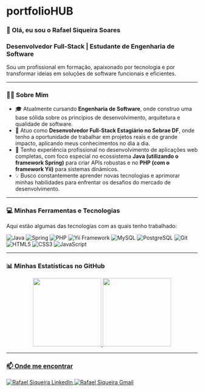 # portfolioHUB
### 👋 Olá, eu sou o Rafael Siqueira Soares

### Desenvolvedor Full-Stack | Estudante de Engenharia de Software

Sou um profissional em formação, apaixonado por tecnologia e por transformar ideias em soluções de software funcionais e eficientes.

---

### 👨‍💻 Sobre Mim

-   🎓 Atualmente cursando **Engenharia de Software**, onde construo uma base sólida sobre os princípios de desenvolvimento, arquitetura e qualidade de software.
-   🏢 Atuo como **Desenvolvedor Full-Stack Estagiário no Sebrae DF**, onde tenho a oportunidade de trabalhar em projetos reais e de grande impacto, aplicando meus conhecimentos no dia a dia.
-   🚀 Tenho experiência profissional no desenvolvimento de aplicações web completas, com foco especial no ecossistema **Java (utilizando o framework Spring)** para criar APIs robustas e no **PHP (com o framework Yii)** para sistemas dinâmicos.
-   💡 Busco constantemente aprender novas tecnologias e aprimorar minhas habilidades para enfrentar os desafios do mercado de desenvolvimento.

---

### 💻 Minhas Ferramentas e Tecnologias

Aqui estão algumas das tecnologias com as quais tenho trabalhado:

![Java](https://img.shields.io/badge/Java-ED8B00?style=for-the-badge&logo=openjdk&logoColor=white)
![Spring](https://img.shields.io/badge/Spring-6DB33F?style=for-the-badge&logo=spring&logoColor=white)
![PHP](https://img.shields.io/badge/PHP-777BB4?style=for-the-badge&logo=php&logoColor=white)
![Yii Framework](https://img.shields.io/badge/Yii-0062A8?style=for-the-badge&logo=yii&logoColor=white)
![MySQL](https://img.shields.io/badge/MySQL-005C84?style=for-the-badge&logo=mysql&logoColor=white)
![PostgreSQL](https://img.shields.io/badge/PostgreSQL-316192?style=for-the-badge&logo=postgresql&logoColor=white)
![Git](https://img.shields.io/badge/Git-F05032?style=for-the-badge&logo=git&logoColor=white)
![HTML5](https://img.shields.io/badge/HTML5-E34F26?style=for-the-badge&logo=html5&logoColor=white)
![CSS3](https://img.shields.io/badge/CSS3-1572B6?style=for-the-badge&logo=css3&logoColor=white)
![JavaScript](https://img.shields.io/badge/JavaScript-F7DF1E?style=for-the-badge&logo=javascript&logoColor=black)

---

### 📊 Minhas Estatísticas no GitHub

<div align="center">
  <a href="https://github.com/rFaelxs">
  <img height="180em" src="https://github-readme-stats.vercel.app/api?username=rFaelxs&show_icons=true&theme=dracula&include_all_commits=true&count_private=true"/>
  <img height="180em" src="https://github-readme-stats.vercel.app/api/top-langs/?username=rFaelxs&layout=compact&langs_count=7&theme=dracula"/>
</div>

---

### 📫 Onde me encontrar

<p align="left">
  <a href="https://www.linkedin.com/in/rafael-siqueira-a435b3360/" target="_blank">
    <img align="center" src="https://img.shields.io/badge/LinkedIn-0077B5?style=for-the-badge&logo=linkedin&logoColor=white" alt="Rafael Siqueira LinkedIn"/>
  </a>
  <a href="mailto:rafaelsiqueira12345@gmail.com" target="_blank">
    <img align="center" src="https://img.shields.io/badge/Gmail-D14836?style=for-the-badge&logo=gmail&logoColor=white" alt="Rafael Siqueira Gmail"/>
  </a>
</p>
